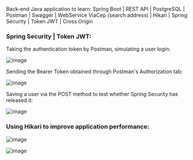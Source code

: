 Back-end Java application to learn: Spring Boot | REST API | PostgreSQL | Postman | Swagger | WebService ViaCep (search address) | Hikari | Spring Security | Token JWT | Cross Origin

### Spring Security | Token JWT:

Taking the authentication token by Postman, simulating a user login:

![image](https://github.com/user-attachments/assets/5387cc97-c940-44be-9cde-9340430f010d)

Sending the Bearer Token obtained through Postman's Authorization tab:

![image](https://github.com/user-attachments/assets/59c73e86-3f8d-4bf6-a61d-6026c4102f55)

Saving a user via the POST method to test whether Spring Security has released it:

![image](https://github.com/user-attachments/assets/39332192-b88c-48fa-a8d3-2de14753f824)

### Using Hikari to improve application performance:

![image](https://github.com/user-attachments/assets/042797e4-c691-4626-8bb2-465953d2ae6a)

![image](https://github.com/user-attachments/assets/f1b78df5-bfc5-418b-a6e9-6856b7436667)



